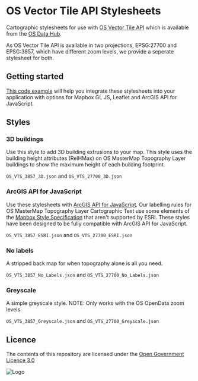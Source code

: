 # OS Vector Tile API Stylesheets
Cartographic stylesheets for use with [OS Vector Tile API](https://osdatahub.os.uk/docs/vts/overview) which is available from the [OS Data Hub](https://osdatahub.os.uk/).

As OS Vector Tile API is available in two projections, EPSG:27700 and EPSG:3857, which have different zoom levels, we provide a seperate stylesheet for both.

## Getting started
[This code example](https://labs.os.uk/public/os-data-hub-examples/os-vector-tile-api/vts-example-custom-style) will help you integrate these stylesheets into your application with options for Mapbox GL JS, Leaflet and ArcGIS API for JavaScript.

## Styles

### 3D buildings
Use this style to add 3D building extrusions to your map. 
This style uses the building height attributes (RelHMax) on OS MasterMap Topography Layer buildings to show the maximum height of each building footprint.

`OS_VTS_3857_3D.json` and `OS_VTS_27700_3D.json`

### ArcGIS API for JavaScript
Use these stylesheets with [ArcGIS API for JavaScript](https://developers.arcgis.com/javascript/).
Our labelling rules for OS MasterMap Topography Layer Cartographic Text use some elements of the [Mapbox Style Specification](https://docs.mapbox.com/mapbox-gl-js/style-spec/) that aren't supported by ESRI. These styles have been designed to be fully compatible with ArcGIS API for JavaScript.

`OS_VTS_3857_ESRI.json` and `OS_VTS_27700_ESRI.json`

### No labels
A stripped back map for when topography alone is all you need.

`OS_VTS_3857_No_Labels.json` and `OS_VTS_27700_No_Labels.json`

### Greyscale
A simple greyscale style.
NOTE: Only works with the OS OpenData zoom levels.

`OS_VTS_3857_Greyscale.json` and `OS_VTS_27700_Greyscale.json`

## Licence

The contents of this repository are licensed under the [Open Government Licence 3.0](https://www.nationalarchives.gov.uk/doc/open-government-licence/version/)

![Logo](http://www.nationalarchives.gov.uk/images/infoman/ogl-symbol-41px-retina-black.png "OGL logo")
